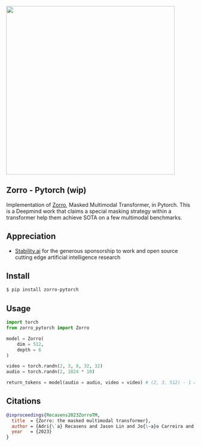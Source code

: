 <img src="./zorro.png" width="450px"></img>

## Zorro - Pytorch (wip)

Implementation of <a href="https://arxiv.org/abs/2301.09595">Zorro</a>, Masked Multimodal Transformer, in Pytorch. This is a Deepmind work that claims a special masking strategy within a transformer help them achieve SOTA on a few multimodal benchmarks.

## Appreciation

- <a href="https://stability.ai/">Stability.ai</a> for the generous sponsorship to work and open source cutting edge artificial intelligence research

## Install

```bash
$ pip install zorro-pytorch
```

## Usage

```python
import torch
from zorro_pytorch import Zorro

model = Zorro(
    dim = 512,
    depth = 6
)

video = torch.randn(2, 3, 8, 32, 32)
audio = torch.randn(2, 1024 * 10)

return_tokens = model(audio = audio, video = video) # (2, 3, 512) - 1 audio, 1 video, 1 fusion - but customizable
```

## Citations

```bibtex
@inproceedings{Recasens2023ZorroTM,
  title  = {Zorro: the masked multimodal transformer},
  author = {Adri{\`a} Recasens and Jason Lin and Jo{\~a}o Carreira and Drew Jaegle and Luyu Wang and Jean-Baptiste Alayrac and Pauline Luc and Antoine Miech and Lucas Smaira and Ross Hemsley and Andrew Zisserman},
  year   = {2023}
}
```
